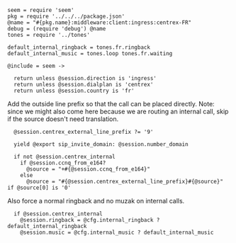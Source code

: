     seem = require 'seem'
    pkg = require '../../../package.json'
    @name = "#{pkg.name}:middleware:client:ingress:centrex-FR"
    debug = (require 'debug') @name
    tones = require '../tones'

    default_internal_ringback = tones.fr.ringback
    default_internal_music = tones.loop tones.fr.waiting

    @include = seem ->

      return unless @session.direction is 'ingress'
      return unless @session.dialplan is 'centrex'
      return unless @session.country is 'fr'

Add the outside line prefix so that the call can be placed directly.
Note: since we might also come here because we are routing an internal call, skip if the source doesn't need translation.

      @session.centrex_external_line_prefix ?= '9'

      yield @export sip_invite_domain: @session.number_domain

      if not @session.centrex_internal
        if @session.ccnq_from_e164?
          @source = "+#{@session.ccnq_from_e164}"
        else
          @source = "#{@session.centrex_external_line_prefix}#{@source}" if @source[0] is '0'

Also force a normal ringback and no muzak on internal calls.

      if @session.centrex_internal
        @session.ringback = @cfg.internal_ringback ? default_internal_ringback
        @session.music = @cfg.internal_music ? default_internal_music
